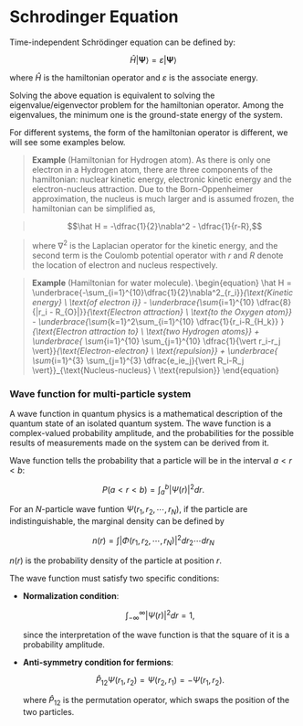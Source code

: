 # Schrodinger Equation

Time-independent Schrödinger equation can be defined by:

$$
\hat H | \boldsymbol{\Psi} \rangle = \varepsilon | \boldsymbol{\Psi} \rangle
$$

where $\hat H$ is the hamiltonian operator and $\varepsilon$ is the associate energy. 

Solving the above equation is equivalent to solving the eigenvalue/eigenvector problem for the 
hamiltonian operator. Among the eigenvalues, the minimum one is the ground-state energy of the 
system.

For different systems, the form of the hamiltonian operator is different, we will see some 
examples below.

>**Example** (Hamiltonian for Hydrogen atom).
>As there is only one electron in a Hydrogen atom, there are three components of the hamiltonian: nuclear kinetic energy,  electronic kinetic energy and the electron-nucleus attraction. Due to the Born-Oppenheimer approximation, the nucleus is much larger and is assumed frozen, the hamiltonian can be simplified as,

> $$\hat H = -\dfrac{1}{2}\nabla^2 - \dfrac{1}{r-R},$$

> where $\nabla^2$ is the Laplacian operator for the kinetic energy, and the second term is the Coulomb potential operator with $r$ and $R$ denote the location of electron and nucleus respectively.

>**Example** (Hamiltonian for water molecule).
>\begin{equation}
\hat H = \underbrace{-\sum_{i=1}^{10}\dfrac{1}{2}\nabla^2_{r_i}}_{\text{Kinetic energy} \\ \text{of electron i}} - \underbrace{\sum_{i=1}^{10} \dfrac{8}{|r_i - R_{O}|}}_{\text{Electron attraction} \\ \text{to the Oxygen atom}}  - \underbrace{\sum_{k=1}^2\sum_{i=1}^{10} \dfrac{1}{r_i-R_{H_k}} }_{\text{Electron attraction to} \\ \text{two Hydrogen atoms}} + \underbrace{ \sum_{i=1}^{10} \sum_{j=1}^{10} \dfrac{1}{\vert r_i-r_j \vert}}_{\text{Electron-electron} \\ \text{repulsion}} + \underbrace{ \sum_{i=1}^{3} \sum_{j=1}^{3} \dfrac{e_ie_j}{\vert R_i-R_j \vert}}_{\text{Nucleus-nucleus} \\ \text{repulsion}} 
\end{equation}


### Wave function for multi-particle system
A wave function in quantum physics is a mathematical description of the quantum state of an isolated quantum system. The wave function is a complex-valued probability amplitude, and the probabilities for the possible results of measurements made on the system can be derived from it.

Wave function tells the probability that a particle will be in the interval $a<r<b$:

$$
P\left( a<r<b \right) = \int_a^b | \Psi(r) |^2 dr.
$$

For an $N$-particle wave funtion $\Psi(r_1, r_2, \cdots, r_N)$, if the particle are indistinguishable, the marginal density can be defined by

$$
n(r) = \int | \Phi(r_1, r_2, \cdots, r_N) |^2 dr_2 \cdots dr_N
$$

$n(r)$ is the probability density of the particle at position $r$.

The wave function must satisfy two specific conditions:

* **Normalization condition**:
    
    $$
    \int_{-\infty}^{\infty} |\Psi(r)|^2 dr = 1,
    $$

    since the interpretation of the wave function is that the square of it is a probability amplitude.

* **Anti-symmetry condition for fermions**:
    
    $$\hat P_{12}\Psi(r_1,r_2)= \Psi(r_2,r_1) = -\Psi(r_1,r_2).$$

    where $\hat P_{12}$ is the permutation operator, which swaps the position of the two particles.
